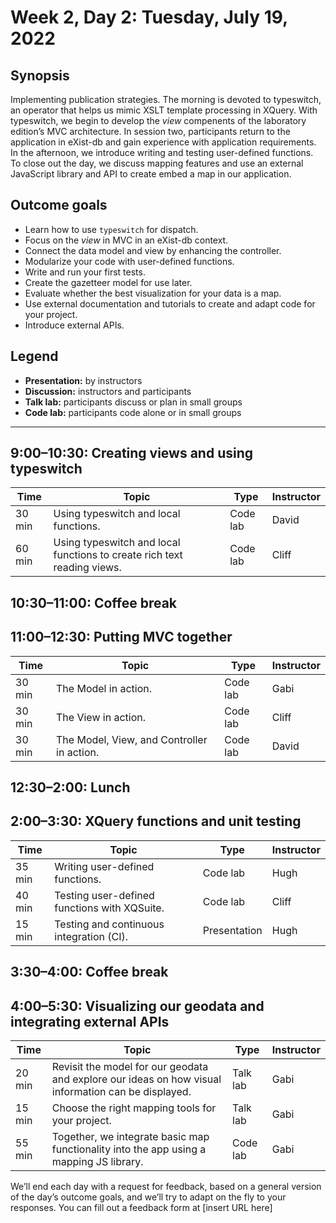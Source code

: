 # Week 2, Day 2: Tuesday, July 19, 2022
## Synopsis

Implementing publication strategies. The morning is devoted to typeswitch, an
                operator that helps us mimic XSLT template processing in XQuery. With typeswitch, we
                begin to develop the *view* compenents of the laboratory edition’s MVC architecture.
                In session two, participants return to the application in eXist-db and gain
                experience with application requirements. In the afternoon, we introduce writing and
                testing user-defined functions. To close out the day, we discuss mapping features
                and use an external JavaScript library and API to create embed a map in our
                application.

## Outcome goals
* Learn how to use `typeswitch` for dispatch.
* Focus on the *view* in MVC in an eXist-db context.
* Connect the data model and view by enhancing the controller.
* Modularize your code with user-defined functions.
* Write and run your first tests.
* Create the gazetteer model for use later.
* Evaluate whether the best visualization for your data is a map.
* Use external documentation and tutorials to create and adapt code for your project.
* Introduce external APIs.

## Legend

* **Presentation:** by instructors
* **Discussion:** instructors and participants
* **Talk lab:** participants discuss or plan in small groups
* **Code lab:** participants code alone or in small groups

* * *
## 9:00–10:30: Creating views and using typeswitch

Time | Topic | Type | Instructor
---- | ---- | ---- | ---- 
30 min | Using typeswitch and local functions. | Code lab|David
60 min | Using typeswitch and local functions to create rich text reading views. | Code lab|Cliff

## 10:30–11:00: Coffee break

## 11:00–12:30: Putting MVC together

Time | Topic | Type | Instructor
---- | ---- | ---- | ---- 
30 min | The Model in action. | Code lab|Gabi
30 min | The View in action. | Code lab|Cliff
30 min | The Model, View, and Controller in action. | Code lab|David

## 12:30–2:00: Lunch

## 2:00–3:30: XQuery functions and unit testing

Time | Topic | Type | Instructor
---- | ---- | ---- | ---- 
35 min | Writing user-defined functions. | Code lab|Hugh
40 min | Testing user-defined functions with XQSuite. | Code lab|Cliff
15 min | Testing and continuous integration (CI). | Presentation|Hugh

## 3:30–4:00: Coffee break

## 4:00–5:30: Visualizing our geodata and integrating external APIs

Time | Topic | Type | Instructor
---- | ---- | ---- | ---- 
20 min | Revisit the model for our geodata and explore our ideas on how visual information can be displayed. | Talk lab|Gabi
15 min | Choose the right mapping tools for your project. | Talk lab|Gabi
55 min | Together, we integrate basic map functionality into the app using a mapping JS library. | Code lab|Gabi

We’ll end each day with a request for feedback, based on a general version of the day’s outcome goals, and we’ll try to adapt on the fly to your responses. You can fill out a feedback form at [insert URL here]